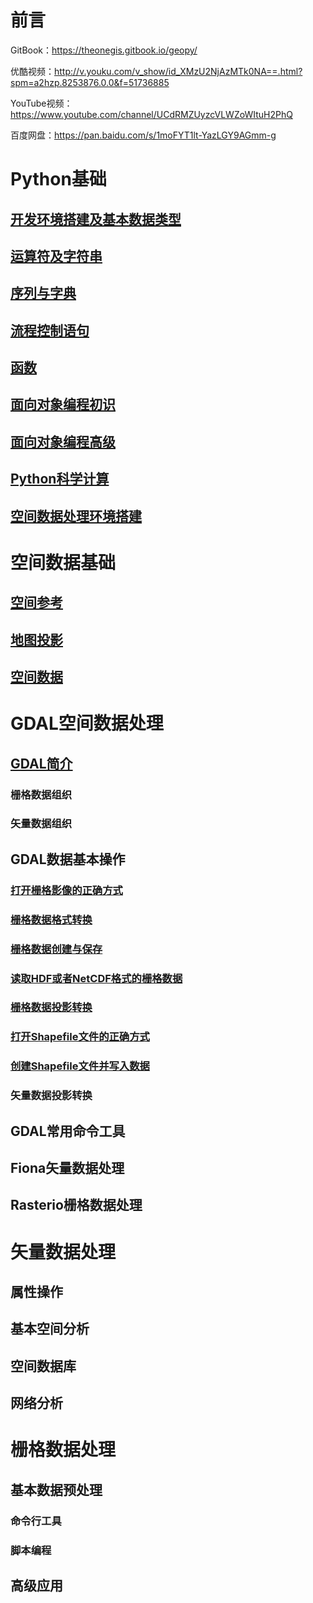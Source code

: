 # 前言

GitBook：https://theonegis.gitbook.io/geopy/

优酷视频：http://v.youku.com/v_show/id_XMzU2NjAzMTk0NA==.html?spm=a2hzp.8253876.0.0&f=51736885

YouTube视频：https://www.youtube.com/channel/UCdRMZUyzcVLWZoWItuH2PhQ

百度网盘：https://pan.baidu.com/s/1moFYT1lt-YazLGY9AGmm-g

# Python基础

## [开发环境搭建及基本数据类型](https://blog.csdn.net/theonegis/article/details/54563801)

## [运算符及字符串](https://blog.csdn.net/theonegis/article/details/54563801)

## [序列与字典](https://blog.csdn.net/theonegis/article/details/54563801)

## [流程控制语句](https://blog.csdn.net/theonegis/article/details/54563801)

## [函数](https://blog.csdn.net/theonegis/article/details/54563801)

## [面向对象编程初识](https://blog.csdn.net/theonegis/article/details/54563801)

## [面向对象编程高级](https://blog.csdn.net/theonegis/article/details/54563801)

## [Python科学计算](https://blog.csdn.net/theonegis/article/details/54563801)

## [空间数据处理环境搭建](https://blog.csdn.net/theonegis/article/details/80089437)

# 空间数据基础

## [空间参考](https://blog.csdn.net/theonegis/article/details/80115357)

## [地图投影](https://blog.csdn.net/theonegis/article/details/80146986)

## [空间数据](https://blog.csdn.net/theonegis/article/details/80223590)

# GDAL空间数据处理

## [GDAL简介](https://blog.csdn.net/theonegis/article/details/80304873)

### 栅格数据组织

### 矢量数据组织

## GDAL数据基本操作

### [打开栅格影像的正确方式](https://blog.csdn.net/theonegis/article/details/80345220)

### [栅格数据格式转换](https://blog.csdn.net/theonegis/article/details/80358983)

### [栅格数据创建与保存](https://blog.csdn.net/theonegis/article/details/80458626)

### [读取HDF或者NetCDF格式的栅格数据](https://blog.csdn.net/theonegis/article/details/80459025)

### [栅格数据投影转换](https://blog.csdn.net/theonegis/article/details/80543988)

### [打开Shapefile文件的正确方式](https://blog.csdn.net/theonegis/article/details/80544671)

### [创建Shapefile文件并写入数据](https://blog.csdn.net/theonegis/article/details/80554993)

### 矢量数据投影转换

## GDAL常用命令工具

## Fiona矢量数据处理

## Rasterio栅格数据处理

# 矢量数据处理

## 属性操作

## 基本空间分析

## 空间数据库

## 网络分析

# 栅格数据处理

## 基本数据预处理

### 命令行工具

### 脚本编程

## 高级应用



